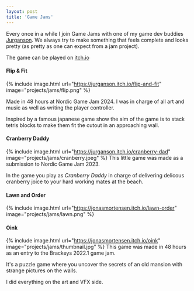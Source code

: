 ```yaml
---
layout: post
title: 'Game Jams'
---
```


Every once in a while I join Game Jams with one of my game dev buddies [Jurganson](https://jurganson.github.io/). 
We always try to make something that feels complete and looks pretty (as pretty as one can expect from a jam project). 

The game can be played on [itch.io](https://jonasmortensen.itch.io/)

#### Flip & Fit
{% include image.html url="https://jurganson.itch.io/flip-and-fit" image="projects/jams/flip.png" %}

Made in 48 hours at Nordic Game Jam 2024. I was in charge of all art and music as well as writing the player controller.

Inspired by a famous japanese game show the aim of the game is to stack tetris blocks to make them fit the cutout in an approaching wall.

#### Cranberry Daddy
{% include image.html url="https://jurganson.itch.io/cranberry-dad" image="projects/jams/cranberry.jpeg" %}
This little game was made as a submission to Nordic Game Jam 2023.

In the game you play as *Cranberry Daddy* in charge of delivering delicous cranberry joice to your hard working mates at the beach.

#### Lawn and Order
{% include image.html url="https://jonasmortensen.itch.io/lawn-order" image="projects/jams/lawn.png" %}


#### Oink
{% include image.html url="https://jonasmortensen.itch.io/oink" image="projects/jams/thumbnail.jpg" %}
This game was made in 48 hours as an entry to the Brackeys 2022.1 game jam. 

It's a puzzle game where you uncover the secrets of an old mansion with strange pictures on the walls.

I did everything on the art and VFX side.